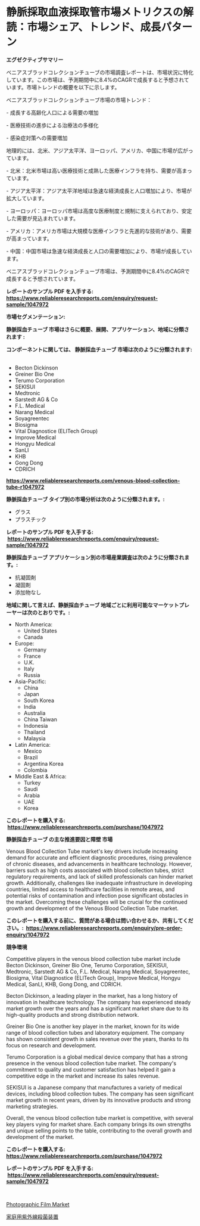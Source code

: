 <p><h1>静脈採取血液採取管市場メトリクスの解読：市場シェア、トレンド、成長パターン</h1></p><p><strong>エグゼクティブサマリー</strong></p>
<p><p>ベニアスブラッドコレクションチューブの市場調査レポートは、市場状況に特化しています。この市場は、予測期間中に8.4%のCAGRで成長すると予想されています。市場トレンドの概要を以下に示します。</p><p>ベニアスブラッドコレクションチューブ市場の市場トレンド：</p><p>- 成長する高齢化人口による需要の増加</p><p>- 医療技術の進歩による治療法の多様化</p><p>- 感染症対策への需要増加</p><p>地理的には、北米、アジア太平洋、ヨーロッパ、アメリカ、中国に市場が広がっています。</p><p>- 北米：北米市場は高い医療技術と成熟した医療インフラを持ち、需要が高まっています。</p><p>- アジア太平洋：アジア太平洋地域は急速な経済成長と人口増加により、市場が拡大しています。</p><p>- ヨーロッパ：ヨーロッパ市場は高度な医療制度と規制に支えられており、安定した需要が見込まれています。</p><p>- アメリカ：アメリカ市場は大規模な医療インフラと先進的な技術があり、需要が高まっています。</p><p>- 中国：中国市場は急速な経済成長と人口の需要増加により、市場が成長しています。</p><p>ベニアスブラッドコレクションチューブ市場は、予測期間中に8.4%のCAGRで成長すると予想されています。</p></p>
<p><strong>レポートのサンプル PDF を入手する: <a href="https://www.reliableresearchreports.com/enquiry/request-sample/1047972">https://www.reliableresearchreports.com/enquiry/request-sample/1047972</a></strong></p>
<p><strong>市場セグメンテーション:</strong></p>
<p><strong> 静脈採血チューブ 市場はさらに概要、展開、アプリケーション、地域に分類されます :</strong></p>
<p><strong>コンポーネントに関しては、 静脈採血チューブ 市場は次のように分類されます: &nbsp;</strong></p>
<p><ul><li>Becton Dickinson</li><li>Greiner Bio One</li><li>Terumo Corporation</li><li>SEKISUI</li><li>Medtronic</li><li>Sarstedt AG & Co</li><li>F.L. Medical</li><li>Narang Medical</li><li>Soyagreentec</li><li>Biosigma</li><li>Vital Diagnostice (ELITech Group)</li><li>Improve Medical</li><li>Hongyu Medical</li><li>SanLI</li><li>KHB</li><li>Gong Dong</li><li>CDRICH</li></ul></p>
<p><strong><a href="https://www.reliableresearchreports.com/venous-blood-collection-tube-r1047972">https://www.reliableresearchreports.com/venous-blood-collection-tube-r1047972</a></strong></p>
<p><strong> 静脈採血チューブ タイプ別の市場分析は次のように分類されます。:</strong></p>
<p><ul><li>グラス</li><li>プラスチック</li></ul></p>
<p><strong>レポートのサンプル PDF を入手する: &nbsp;<a href="https://www.reliableresearchreports.com/enquiry/request-sample/1047972">https://www.reliableresearchreports.com/enquiry/request-sample/1047972</a></strong></p>
<p><strong> 静脈採血チューブ アプリケーション別の市場産業調査は次のように分類されます。:</strong></p>
<p><ul><li>抗凝固剤</li><li>凝固剤</li><li>添加物なし</li></ul></p>
<p><strong>地域に関して言えば、静脈採血チューブ 地域ごとに利用可能なマーケットプレーヤーは次のとおりです。:</strong></p>
<p><ul>
    <li>
        North America:
        <ul>
            <li>United States</li>
            <li>Canada</li>
        </ul>
    </li>
    <li>
        Europe:
        <ul>
            <li>Germany</li>
            <li>France</li>
            <li>U.K.</li>
            <li>Italy</li>
            <li>Russia</li>
        </ul>
    </li>
    <li>
        Asia-Pacific:
        <ul>
            <li>China</li>
            <li>Japan</li>
            <li>South Korea</li>
            <li>India</li>
            <li>Australia</li>
            <li>China Taiwan</li>
            <li>Indonesia</li>
            <li>Thailand</li>
            <li>Malaysia</li>
        </ul>
    </li>
    <li>
        Latin America:
        <ul>
            <li>Mexico</li>
            <li>Brazil</li>
            <li>Argentina Korea</li>
            <li>Colombia</li>
        </ul>
    </li>
    <li>
        Middle East & Africa:
        <ul>
            <li>Turkey</li>
            <li>Saudi</li>
            <li>Arabia</li>
            <li>UAE</li>
            <li>Korea</li>
        </ul>
    </li>
    </ul></p>
<p><strong>このレポートを購入する: &nbsp;<a href="https://www.reliableresearchreports.com/purchase/1047972">https://www.reliableresearchreports.com/purchase/1047972</a></strong></p>
<p><strong>静脈採血チューブ の主な推進要因と障壁 市場</strong></p>
<p><p>Venous Blood Collection Tube market's key drivers include increasing demand for accurate and efficient diagnostic procedures, rising prevalence of chronic diseases, and advancements in healthcare technology. However, barriers such as high costs associated with blood collection tubes, strict regulatory requirements, and lack of skilled professionals can hinder market growth. Additionally, challenges like inadequate infrastructure in developing countries, limited access to healthcare facilities in remote areas, and potential risks of contamination and infection pose significant obstacles in the market. Overcoming these challenges will be crucial for the continued growth and development of the Venous Blood Collection Tube market.</p></p>
<p><strong>このレポートを購入する前に、質問がある場合は問い合わせるか、共有してください。:&nbsp; <a href="https://www.reliableresearchreports.com/enquiry/pre-order-enquiry/1047972">https://www.reliableresearchreports.com/enquiry/pre-order-enquiry/1047972</a></strong></p>
<p><strong>競争環境</strong></p>
<p><p>Competitive players in the venous blood collection tube market include Becton Dickinson, Greiner Bio One, Terumo Corporation, SEKISUI, Medtronic, Sarstedt AG & Co, F.L. Medical, Narang Medical, Soyagreentec, Biosigma, Vital Diagnostice (ELITech Group), Improve Medical, Hongyu Medical, SanLI, KHB, Gong Dong, and CDRICH.</p><p>Becton Dickinson, a leading player in the market, has a long history of innovation in healthcare technology. The company has experienced steady market growth over the years and has a significant market share due to its high-quality products and strong distribution network.</p><p>Greiner Bio One is another key player in the market, known for its wide range of blood collection tubes and laboratory equipment. The company has shown consistent growth in sales revenue over the years, thanks to its focus on research and development.</p><p>Terumo Corporation is a global medical device company that has a strong presence in the venous blood collection tube market. The company's commitment to quality and customer satisfaction has helped it gain a competitive edge in the market and increase its sales revenue.</p><p>SEKISUI is a Japanese company that manufactures a variety of medical devices, including blood collection tubes. The company has seen significant market growth in recent years, driven by its innovative products and strong marketing strategies.</p><p>Overall, the venous blood collection tube market is competitive, with several key players vying for market share. Each company brings its own strengths and unique selling points to the table, contributing to the overall growth and development of the market.</p></p>
<p><strong>このレポートを購入する: &nbsp; <a href="https://www.reliableresearchreports.com/purchase/1047972">https://www.reliableresearchreports.com/purchase/1047972</a></strong></p>
<p><strong>レポートのサンプル PDF を入手する: &nbsp;<a href="https://www.reliableresearchreports.com/enquiry/request-sample/1047972">https://www.reliableresearchreports.com/enquiry/request-sample/1047972</a></strong><strong></strong></p>
<p>&nbsp;</p>
<p><p><a href="https://pretty-mail-caf.notion.site/Decoding-the-Photographic-Film-Market-A-Deep-Dive-into-the-Latest-Market-Trends-Market-Segmentatio-45de26943bd643fcbef9e5ebcb80ab78">Photographic Film Market</a></p><p><a href="https://github.com/SarahFahey88/Market-Research-Report-List-1/blob/main/615395319519.md">家庭用紫外線殺菌装置</a></p></p>